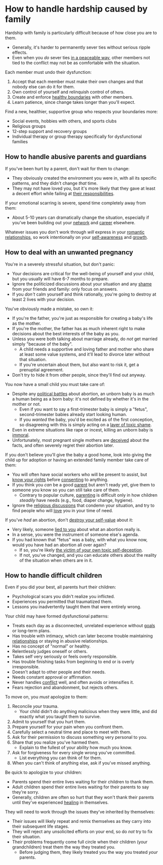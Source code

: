 
# How to handle hardship caused by family

Hardship with family is particularly difficult because of how close you are to them.

- Generally, it's harder to permanently sever ties without serious ripple effects.
- Even when you *do* sever ties [in a peaceable way](people-5_conflicts.md), other members not tied to the conflict may not be as comfortable with the situation.

Each member must undo their dysfunction:

1. Accept that each member must make their own changes and that nobody else can do it for them.
2. Own control of yourself and relinquish control of others.
3. Create and enforce [healthy boundaries](people-3_respect.md) with other members.
4. Learn patience, since change takes longer than you'll expect.

Find a new, healthier, supportive group who respects your boundaries more:

- Social events, hobbies with others, and sports clubs
- Religious groups
- 12-step support and recovery groups
- Individual therapy or group therapy specifically for dysfunctional families

## How to handle abusive parents and guardians

If you've been hurt by a parent, don't wait for them to change:

- They obviously created the environment you were in, with all its specific patterns, and they didn't change *that* time.
- They may not have loved you, but it's more likely that they gave at least a decent effort while failing at [their responsibilities](parenting-2_children.md).

If your emotional scarring is severe, spend time completely away from them:

- About 5-10 years can dramatically change the situation, especially if you've been building out your [network](people-4_friends.md) and [career](jobs-1_why.md) elsewhere.

Whatever issues you don't work through *will* express in your [romantic relationships](relationships-1_why.md), so work intentionally on your [self-awareness](awareness.md) and [growth](maturity.md).

## How to deal with an unwanted pregnancy

You're in a severely stressful situation, but don't panic:

- Your decisions are critical for the well-being of yourself and your child, but you usually will have 6-7 months to prepare.
- Ignore the politicized discussions about your situation and any [shame](mind-feelings-shame.md) from your friends and family: only focus on answers.
- If you *don't* calm yourself and think rationally, you're going to destroy at least 2 lives with your decision.

You've obviously made a mistake, so own it:

- If you're the father, you're just as responsible for creating a baby's life as the mother.
- If you're the mother, the father has as much inherent right to make decisions about the best interests of the baby as you.
- Unless you were both talking about marriage already, do *not* get married simply "because of the baby".
  - A child needs a supportive and loving father and mother who share at least some value systems, and it'll lead to divorce later without that situation.
  - If you're uncertain about them, but also want to risk it, get a prenuptial agreement.
- Don't try to hide it from other people, since they'll find out anyway.

You now have a small child you must take care of:

- Despite any [political battles](politics-conservativeliberal.md) about abortion, an unborn baby is as much a human being as a born baby: it's not defined by whether it's in the mother or not.
  - Even if you want to say a first-trimester baby is simply a "fetus", second-trimester babies already start looking human.
  - If you *wanted* the baby, you'd be excited as of the first conception, so disagreeing with this is simply acting on a [layer of toxic shame](hardship-worthlessness.md).
- Even in extreme situations like rape or incest, killing an unborn baby is [immoral](morality-evil.md).
- Unfortunately, most pregnant single mothers are [deceived](people-lying.md) about the facts, and often severely regret their abortion later.

If you don't believe you'll give the baby a good home, look into giving the child up for adoption or having an extended family member take care of them:

- You will often have social workers who will be present to assist, but [know your rights](people-boundaries.md) before [consenting](people-contracts.md) to anything.
- If you think you *can* be a good [parent](parenting-2_children.md) but aren't ready yet, give them to someone you know so you can still take care of them.
  - Contrary to popular culture, [parenting](parenting-1_babies.md) is difficult only in how children *steadily* have needs (e.g., food, diaper change, hygiene).
- Ignore the [religious discussions](religion.md) that condemn your situation, and try to find people who will [love](people-love.md) you in your time of need.

If you've *had* an abortion, don't [destroy your self-value](hardship-worthlessness.md) about it:

- Very likely, someone [lied to you](people-lying.md) about what an abortion really is.
- In a sense, you were the instrument of someone else's agenda.
- If you had known that "fetus" was a baby, with what you know now, would you have had an abortion all over again?
  - If so, you're likely [the victim of your own toxic self-deception](hardship-worthlessness.md).
  - If not, you've changed, and you can educate others about the reality of the situation when others are in it.

## How to handle difficult children

Even if you did your best, all parents hurt their children:

- Psychological scars you didn't realize you inflicted.
- Experiences you permitted that traumatized them.
- Lessons you inadvertently taught them that were entirely wrong.

Your child may have formed dysfunctional patterns:

- Treats each day as a disconnected, unrelated experience without [goals](success-3_goals.md) or long-term plans.
- Has trouble with intimacy, which can later become trouble maintaining [relationships](relationships-1_why.md) or staying in abusive relationships.
- Has no concept of "normal" or healthy.
- Relentlessly judges oneself or others.
- Takes self very seriously or feels overly responsible.
- Has trouble finishing tasks from beginning to end or is overly irresponsible.
- Doesn't adapt to other people and their needs.
- Needs constant approval or affirmation.
- Never handles [conflict](people-5_conflicts.md) well, and often avoids or intensifies it.
- Fears rejection and abandonment, but rejects others.

To move on, you *must* apologize to them:

1. Reconcile *your* trauma.
   - Your child didn't do anything malicious when they were little, and did exactly what you taught them to survive.
2. Admit to yourself that you hurt them.
3. Prepare yourself for your pain when you confront them.
4. Carefully select a neutral time and place to meet with them.
5. Ask for their permission to discuss something very personal to you.
6. Share that you realize you've harmed them.
   - Explain to the fullest of your ability how much you know.
7. Ask for forgiveness for every single wrong you've committed.
   - List everything you can think of for them.
8. When you can't think of anything else, ask if you've missed anything.

Be quick to apologize to your children:

- Parents spend their entire lives waiting for their children to thank them.
- Adult children spend their entire lives waiting for their parents to say they're sorry.
- Generally, children are often so hurt that they won't thank their parents until they've experienced [healing](hardship-ptsd-release.md) in themselves.

They will need to work through the issues they've inherited by themselves:

- Their issues will likely repeat and remix themselves as they carry into their subsequent life stages.
- They will reject any unsolicited efforts on your end, so do *not* try to fix their situation.
- Their problems frequently come full circle when their children (your grandchildren) treat them the way they treated you.
  - Before judging them, they likely treated you the way you treated *your* parents.
